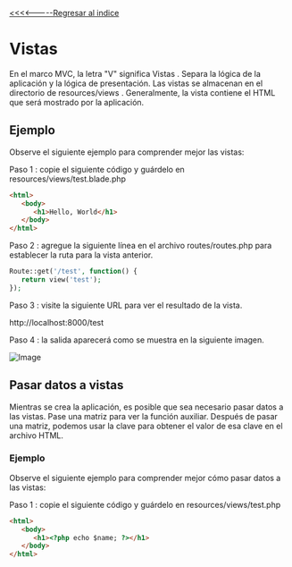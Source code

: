 [<<<<-----Regresar al indice](https://martamaleyka.github.io/Curso-de-Laravel/index) 

# Vistas

En el marco MVC, la letra "V" significa Vistas . Separa la lógica de la aplicación y la lógica de presentación. Las vistas se almacenan en el directorio de resources/views . Generalmente, la vista contiene el HTML que será mostrado por la aplicación.

## Ejemplo
Observe el siguiente ejemplo para comprender mejor las vistas:

Paso 1 : copie el siguiente código y guárdelo en resources/views/test.blade.php

```html 
<html>
   <body>
      <h1>Hello, World</h1>
   </body>
</html>
````
Paso 2 : agregue la siguiente línea en el archivo routes/routes.php para establecer la ruta para la vista anterior.

```php
Route::get('/test', function() {
   return view('test');
});
````

Paso 3 : visite la siguiente URL para ver el resultado de la vista.

http://localhost:8000/test

Paso 4 : la salida aparecerá como se muestra en la siguiente imagen.

![Image](https://martamaleyka.github.io/Curso-de-Laravel/Imagenes/vistas.jpg)

## Pasar datos a vistas
Mientras se crea la aplicación, es posible que sea necesario pasar datos a las vistas. Pase una matriz para ver la función auxiliar. Después de pasar una matriz, podemos usar la clave para obtener el valor de esa clave en el archivo HTML.

### Ejemplo
Observe el siguiente ejemplo para comprender mejor cómo pasar datos a las vistas:

Paso 1 : copie el siguiente código y guárdelo en resources/views/test.php
```html 
<html>
   <body>
      <h1><?php echo $name; ?></h1>
   </body>
</html>
```

